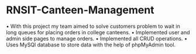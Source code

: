 # RNSIT-Canteen-Management
• With this project my team aimed to solve customers problem to wait in long queues for placing orders in college canteens.
• Implemented user and admin side pages to manage orders.
• Implemented all CRUD operations.
• Uses MySQl database to store data with the help of phpMyAdmin tool.